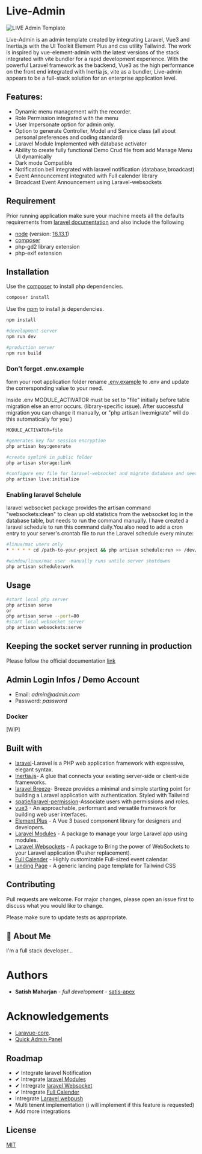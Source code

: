 # Live-Admin

![LIVE Admin Template](https://iili.io/HqHBmej.jpg)

Live-Admin is an admin template created by integrating Laravel, Vue3 and Inertia.js with the UI Toolkit Element Plus and css utility Tailwind. The work is inspired by vue-element-admin with the latest versions of the stack integrated with vite bundler for a rapid development experience. With the powerful Laravel framework as the backend, Vue3 as the high performance on the front end integrated with Inertia js, vite as a bundler, Live-admin appears to be a full-stack solution for an enterprise application level.

## Features:

-   Dynamic menu management with the recorder.
-   Role Permission integrated with the menu
-   User Impersonate option for admin only.
-   Option to generate Controller, Model and Service class (all about personal preferences and coding standard)
-   Laravel Module Implemented with database activator
-   Ability to create fully functional Demo Crud file from add Manage Menu UI dynamically
-   Dark mode Compatible
-   Notification bell integrated with laravel notification (database,broadcast)
-   Event Announcement integrated with Full calender library
-   Broadcast Event Announcement using Laravel-websockets

## Requirement

Prior running application make sure your machine meets all the defaults requirements from [laravel documentation](https://laravel.com/docs/9.x/deployment#server-requirements) and also include the following

-   [node](https://nodejs.org/en/download/) (version: [16.13.1](https://nodejs.org/en/download/))
-   [composer](https://getcomposer.org/download/)
-   php-gd2 library extension
-   php-exif extension

## Installation

Use the [composer](https://getcomposer.org/download/) to install php dependencies.

```bash
composer install
```

Use the [npm](https://www.w3schools.com/whatis/whatis_npm.asp) to install js dependencies.

```bash
npm install

#development server
npm run dev

#production server
npm run build
```

### Don’t forget .env.example

form your root application folder rename [.env.example](https://github.com/laravel/laravel/blob/9.x/.env.example)
to .env and update the corrersponding value to your need.

Inside .env MODULE_ACTIVATOR must be set to "file" initially before table migration else an error occurs. (library-specific issue). After successful migration you can change it manually, or "php artisan live:migrate" will do this automatically for you )

    MODULE_ACTIVATOR=file

```bash
#generates key for session encryption
php artisan key:generate

#create symlink in public folder
php artisan storage:link

#configure env file for laravel-websocket and migrate database and seed data
php artisan live:initialize
```

### Enabling laravel Schelule

laravel websocket package provides the artisan command "websockets:clean" to clean up old statistics from the websocket log in the database table, but needs to run the command manually. I have created a laravel schedule to run this command daily.You also need to add a cron entry to your server's crontab file to run the Laravel schedule every minute:

```bash
#linux/mac users only
* * * * * cd /path-to-your-project && php artisan schedule:run >> /dev/null 2>&1

#window/linux/mac user -manually runs untile server shutdowns
php artisan schedule:work
```

## Usage

```bash
#start local php server
php artisan serve
or
php artisan serve --port=80
#start local websocket server
php artisan websockets:serve
```

## Keeping the socket server running in production

Please follow the official documentation [link](https://beyondco.de/docs/laravel-websockets/basic-usage/starting#keeping-the-socket-server-running-with-supervisord)

## Admin Login Infos / Demo Account

-   Email: _admin@admin.com_
-   Password: _password_

### Docker

[WIP]

## Built with

-   [laravel](https://laravel.com)-Laravel is a PHP web application framework with expressive, elegant syntax.
-   [Inertia.js](https://inertiajs.com)- A glue that connects your existing server-side or client-side frameworks.
-   [laravel Breeze](https://github.com/laravel/breeze)- Breeze provides a minimal and simple starting point for building a Laravel application with authentication. Styled with Tailwind
-   [spatie/laravel-permission](https://github.com/spatie/laravel-permission)-Associate users with permissions and roles.
-   [vue3](https://vuejs.org) - An approachable, performant and versatile framework for building web user interfaces.
-   [Element Plus](https://element-plus.org/en-US/) - A Vue 3 based component library for designers and developers.
-   [Laravel Modules](https://github.com/nWidart/laravel-modules) - A package to manage your large Laravel app using modules.
-   [Laravel Websockets](https://github.com/beyondcode/laravel-websockets) - A package to Bring the power of WebSockets to your Laravel application (Pusher replacement).
-   [Full Calender](https://fullcalendar.io) - Highly customizable Full-sized event calendar.
-   [landing Page](https://github.com/tailwindtoolbox/Landing-Page) - A generic landing page template for Tailwind CSS

## Contributing

Pull requests are welcome. For major changes, please open an issue first to discuss what you would like to change.

Please make sure to update tests as appropriate.

## 🚀 About Me

I'm a full stack developer...

# Authors

-   **Satish Maharjan** - _full development_ - [satis-apex](https://github.com/satis-apex)

# Acknowledgements

-   [Laravue-core](https://github.com/tuandm/laravue-core).
-   [Quick Admin Panel](https://quickadminpanel.com)

## Roadmap

-   ✔ Integrate laravel Notification
-   ✔ Intregrate [laravel Modules](https://github.com/nWidart/laravel-modules)
-   ✔ Intregrate [laravel Websocket](https://github.com/beyondcode/laravel-websockets)
-   ✔ Intregrate [Full Calender](https://github.com/fullcalendar/fullcalendar)
-   Intregrate [Laravel webpush](https://github.com/laravel-notification-channels/webpush)
-   Multi tenent implementation (i will implement if this feature is requested)
-   Add more integrations

## License

[MIT](https://choosealicense.com/licenses/mit/)
